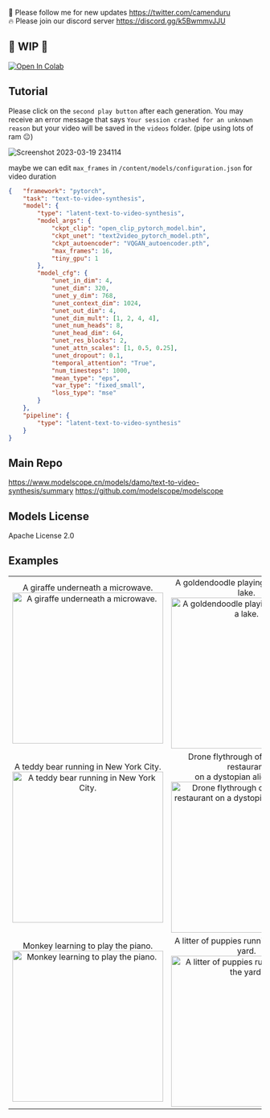 🐣 Please follow me for new updates https://twitter.com/camenduru <br />
🔥 Please join our discord server https://discord.gg/k5BwmmvJJU

## 🚦 WIP 🚦

[![Open In Colab](https://colab.research.google.com/assets/colab-badge.svg)](https://colab.research.google.com/github/camenduru/text-to-video-synthesis-colab/blob/main/text_to_video_synthesis.ipynb)

## Tutorial
Please click on the `second play button` after each generation. You may receive an error message that says `Your session crashed for an unknown reason` but your video will be saved in the `videos` folder. (pipe using lots of ram 😐)

![Screenshot 2023-03-19 234114](https://user-images.githubusercontent.com/54370274/226207884-3052f5a8-862b-4785-85fe-9f6aa26be879.png)

maybe we can edit `max_frames` in `/content/models/configuration.json` for video duration 
```json
{   "framework": "pytorch",
    "task": "text-to-video-synthesis",
    "model": {
        "type": "latent-text-to-video-synthesis",
        "model_args": {
            "ckpt_clip": "open_clip_pytorch_model.bin",
            "ckpt_unet": "text2video_pytorch_model.pth",
            "ckpt_autoencoder": "VQGAN_autoencoder.pth",
            "max_frames": 16,
            "tiny_gpu": 1
        },
        "model_cfg": {
            "unet_in_dim": 4,
            "unet_dim": 320,
            "unet_y_dim": 768,
            "unet_context_dim": 1024,
            "unet_out_dim": 4,
            "unet_dim_mult": [1, 2, 4, 4],
            "unet_num_heads": 8,
            "unet_head_dim": 64,
            "unet_res_blocks": 2,
            "unet_attn_scales": [1, 0.5, 0.25],
            "unet_dropout": 0.1,
            "temporal_attention": "True",
            "num_timesteps": 1000,
            "mean_type": "eps",
            "var_type": "fixed_small",
            "loss_type": "mse"
        }
    },
    "pipeline": {
        "type": "latent-text-to-video-synthesis"
    }
}
```

## Main Repo
https://www.modelscope.cn/models/damo/text-to-video-synthesis/summary
https://github.com/modelscope/modelscope

## Models License
Apache License 2.0

## Examples
<table><tbody><tr><td><center>
A giraffe underneath a microwave.
<br>
<img src="https://user-images.githubusercontent.com/54370274/226195676-edd1b5da-906c-445e-b6a5-612a4dbfb1fe.gif" alt="A giraffe underneath a microwave." style="width: 300px;">
</center></td><td><center>
A goldendoodle playing in a park by a lake.
<br>
<img src="https://user-images.githubusercontent.com/54370274/226195681-f54e38c2-1936-4153-b145-f238853a4df0.gif" alt="A goldendoodle playing in a park by a lake." style="width: 300px;">
</center></td><td><center>
A panda bear driving a car.
<br>
<img src="https://user-images.githubusercontent.com/54370274/226195685-e188e342-5c6d-4e68-ab3f-32e2d7d30e34.gif" alt="A panda bear driving a car." style="width: 300px;">
</center></td></tr><tr><td><center>
A teddy bear running in New York City.
<br>
<img src="https://user-images.githubusercontent.com/54370274/226195689-318e0e5e-ee14-4443-84a0-a3c8b07b8aed.gif" alt="A teddy bear running in New York City." style="width: 300px;">
</center></td><td><center>
Drone flythrough of a fast food restaurant 
<br>on a dystopian alien planet.
<br>
<img src="https://user-images.githubusercontent.com/54370274/226195692-0853b49a-9cd5-4f9b-84e6-2288632ca2f7.gif" alt="Drone flythrough of a fast food restaurant on a dystopian alien planet." style="width: 300px;">
</center></td><td><center>
A dog wearing a Superhero outfit with red cape 
<br>flying through the sky.
<br>
<img src="https://user-images.githubusercontent.com/54370274/226195699-14b16290-15e7-4577-aaae-ea16c15f44c3.gif" alt="A dog wearing a Superhero outfit with red cape flying through the sky." style="width: 300px;">
</center></td></tr><tr><td><center>
Monkey learning to play the piano.
<br>
<img src="https://user-images.githubusercontent.com/54370274/226195867-f6b079ff-ee1a-4dea-928c-dbf28d4a656e.gif" alt="Monkey learning to play the piano." style="width: 300px;">
</center></td><td><center>
A litter of puppies running through the yard.
<br>
<img src="https://user-images.githubusercontent.com/54370274/226195930-1fd957df-f403-4ae3-9a85-f4f954c82f5a.gif" alt="A litter of puppies running through the yard." style="width: 300px;">
</center></td><td><center>
Robot dancing in times square.
<br>
<img src="https://user-images.githubusercontent.com/54370274/226209983-eae320fc-078e-4e62-9989-d97beb9477eb.gif" alt="Robot dancing in times square." style="width: 300px;">
</center></td></tr></tbody></table>
